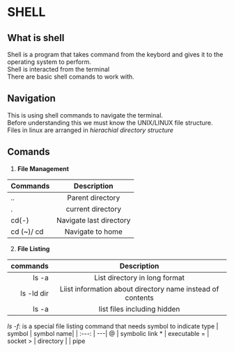 # SHELL
## What is shell
Shell is a program that takes command from the keybord and gives it to the operating system to perform.<br/>
Shell is interacted from the terminal<br/>
There are basic shell comands to work with.
## Navigation
This is using shell commands to navigate the terminal. <br/>
Before understanding this we must know the UNIX/LINUX file structure. <br>
Files in linux are arranged in _hierachial directory structure_<br/>
## Comands
1. __File Management__

| Commands | Description |
| ---| :---: |
..| Parent directory 
. | current directory
cd(-) | Navigate last directory
cd (~)/ cd | Navigate to home

2. __File Listing__

| commands | Description |
| ---: | :---:
 ls -a | List directory in long format
 ls -ld dir | Liist information about directory name instead of contents
ls -a | list files including hidden

_ls -f_: is a special file listing command that needs symbol to indicate type
| symbol | symbol name|
| :---: | ---|
@ | symbolic link
\* | executable
= | socket
\> | directory
\| | pipe
